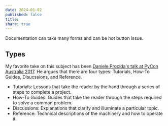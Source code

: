 ```yaml
---
date: 2024-01-02
published: false
title: 
share: true
---
```


Documentation can take many forms and can be hot button issue.
## Types
My favorite take on this subject has been [Daniele Procida's talk at PyCon Australia 2017](https://www.youtube.com/watch?v=t4vKPhjcMZg). He argues that there are four types: Tutorials, How-To Guides, Disucssions, and Reference. 

- Tutorials: Lessons that take the reader by the hand through a series of steps to complete a project.
- How-To Guides: Guides that take the reader through the steps required to solve a common problem.
- Discussions: Explanations that clarify and illuminate a particular topic.
- Reference: Technical descriptions of the machinery and how to operate it.